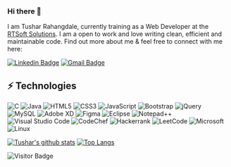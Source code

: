 ### Hi there 👋

I am Tushar Rahangdale, currently training as a Web Developer at the [RTSoft Solutions](http://rtsoftsolutions.com/). I am a open to work and love writing clean, efficient and maintainable code. Find out more about me & feel free to connect with me here:

[![Linkedin Badge](https://img.shields.io/badge/-tushar-rahangdale-blue?style=flat-square&logo=Linkedin&logoColor=white&link=https://www.linkedin.com/in/tushar-rahangdale/)](https://www.linkedin.com/in/tushar-rahangdale/)
[![Gmail Badge](https://img.shields.io/badge/-rahangdaletushar8@gmail.com-c14438?style=flat-square&logo=Gmail&logoColor=white&link=mailto:rahangdaletushar@gmail.com)](mailto:deshmukhankit678@gmail.com)

## ⚡ Technologies
![C](https://img.shields.io/badge/c-%2300599C.svg?style=for-the-badge&logo=c&logoColor=white)
![Java](https://img.shields.io/badge/java-%23ED8B00.svg?style=for-the-badge&logo=java&logoColor=white)
![HTML5](https://img.shields.io/badge/html5-%23E34F26.svg?style=for-the-badge&logo=html5&logoColor=white)
![CSS3](https://img.shields.io/badge/css3-%231572B6.svg?style=for-the-badge&logo=css3&logoColor=white)
![JavaScript](https://img.shields.io/badge/javascript-%23323330.svg?style=for-the-badge&logo=javascript&logoColor=%23F7DF1E)
![Bootstrap](https://img.shields.io/badge/bootstrap-%23563D7C.svg?style=for-the-badge&logo=bootstrap&logoColor=white)
![jQuery](https://img.shields.io/badge/jquery-%230769AD.svg?style=for-the-badge&logo=jquery&logoColor=white)
![MySQL](https://img.shields.io/badge/mysql-%2300f.svg?style=for-the-badge&logo=mysql&logoColor=white)
![Adobe XD](https://img.shields.io/badge/Adobe%20XD-470137?style=for-the-badge&logo=Adobe%20XD&logoColor=#FF61F6)
![Figma](https://img.shields.io/badge/figma-%23F24E1E.svg?style=for-the-badge&logo=figma&logoColor=white)
![Eclipse](https://img.shields.io/badge/Eclipse-FE7A16.svg?style=for-the-badge&logo=Eclipse&logoColor=white)
![Notepad++](https://img.shields.io/badge/Notepad++-90E59A.svg?style=for-the-badge&logo=notepad%2b%2b&logoColor=black)
![Visual Studio Code](https://img.shields.io/badge/Visual%20Studio%20Code-0078d7.svg?style=for-the-badge&logo=visual-studio-code&logoColor=white)
![CodeChef](https://img.shields.io/badge/CodeChef-%23964B00.svg?style=for-the-badge&logo=CodeChef&logoColor=white)
![Hackerrank](https://img.shields.io/badge/-Hackerrank-2EC866?style=for-the-badge&logo=HackerRank&logoColor=white)
![LeetCode](https://img.shields.io/badge/LeetCode-000000?style=for-the-badge&logo=LeetCode&logoColor=#d16c06)
![Microsoft](https://img.shields.io/badge/Microsoft-0078D4?style=for-the-badge&logo=microsoft&logoColor=white)
![Linux](https://img.shields.io/badge/Linux-FCC624?style=for-the-badge&logo=linux&logoColor=black)


[![Tushar's github stats](https://github-readme-stats.vercel.app/api?username=Rahangdale-tushar)](https://github.com/Rahangdale-tushar/github-readme-stats)
[![Top Langs](https://github-readme-stats.vercel.app/api/top-langs/?username=Rahangdale-tushar&layout=compact)](https://github.com/Rahangdale-tushar/github-readme-stats)

![Visitor Badge](https://visitor-badge.laobi.icu/badge?page_id=Rahangdale-tushar.Rahangdale-tushar)
